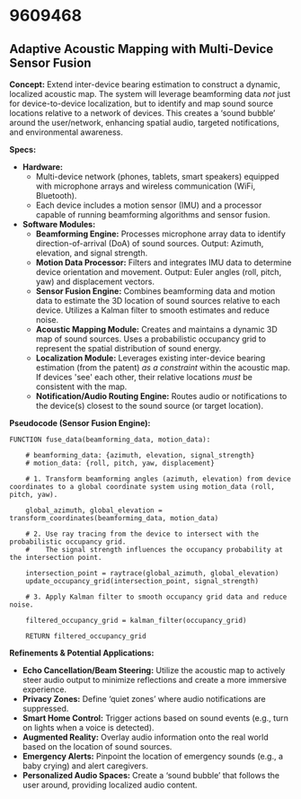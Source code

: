 # 9609468

## Adaptive Acoustic Mapping with Multi-Device Sensor Fusion

**Concept:** Extend inter-device bearing estimation to construct a dynamic, localized acoustic map. The system will leverage beamforming data *not* just for device-to-device localization, but to identify and map sound source locations relative to a network of devices. This creates a ‘sound bubble’ around the user/network, enhancing spatial audio, targeted notifications, and environmental awareness.

**Specs:**

*   **Hardware:**
    *   Multi-device network (phones, tablets, smart speakers) equipped with microphone arrays and wireless communication (WiFi, Bluetooth).
    *   Each device includes a motion sensor (IMU) and a processor capable of running beamforming algorithms and sensor fusion.
*   **Software Modules:**
    *   **Beamforming Engine:**  Processes microphone array data to identify direction-of-arrival (DoA) of sound sources. Output: Azimuth, elevation, and signal strength.
    *   **Motion Data Processor:** Filters and integrates IMU data to determine device orientation and movement. Output: Euler angles (roll, pitch, yaw) and displacement vectors.
    *   **Sensor Fusion Engine:** Combines beamforming data and motion data to estimate the 3D location of sound sources relative to each device.  Utilizes a Kalman filter to smooth estimates and reduce noise.
    *   **Acoustic Mapping Module:**  Creates and maintains a dynamic 3D map of sound sources.  Uses a probabilistic occupancy grid to represent the spatial distribution of sound energy.
    *   **Localization Module:** Leverages existing inter-device bearing estimation (from the patent) *as a constraint* within the acoustic map.  If devices 'see' each other, their relative locations *must* be consistent with the map.
    *   **Notification/Audio Routing Engine:**  Routes audio or notifications to the device(s) closest to the sound source (or target location).

**Pseudocode (Sensor Fusion Engine):**

```
FUNCTION fuse_data(beamforming_data, motion_data):

    # beamforming_data: {azimuth, elevation, signal_strength}
    # motion_data: {roll, pitch, yaw, displacement}

    # 1. Transform beamforming angles (azimuth, elevation) from device coordinates to a global coordinate system using motion_data (roll, pitch, yaw).

    global_azimuth, global_elevation = transform_coordinates(beamforming_data, motion_data)

    # 2. Use ray tracing from the device to intersect with the probabilistic occupancy grid.
    #    The signal strength influences the occupancy probability at the intersection point.

    intersection_point = raytrace(global_azimuth, global_elevation)
    update_occupancy_grid(intersection_point, signal_strength)

    # 3. Apply Kalman filter to smooth occupancy grid data and reduce noise.

    filtered_occupancy_grid = kalman_filter(occupancy_grid)

    RETURN filtered_occupancy_grid
```

**Refinements & Potential Applications:**

*   **Echo Cancellation/Beam Steering:** Utilize the acoustic map to actively steer audio output to minimize reflections and create a more immersive experience.
*   **Privacy Zones:** Define ‘quiet zones’ where audio notifications are suppressed.
*   **Smart Home Control:** Trigger actions based on sound events (e.g., turn on lights when a voice is detected).
*   **Augmented Reality:** Overlay audio information onto the real world based on the location of sound sources.
*   **Emergency Alerts:**  Pinpoint the location of emergency sounds (e.g., a baby crying) and alert caregivers.
*   **Personalized Audio Spaces:** Create a ‘sound bubble’ that follows the user around, providing localized audio content.